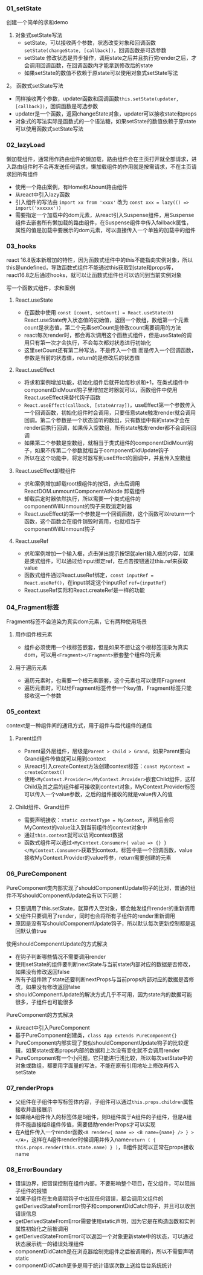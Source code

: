 ### 01_setState

创建一个简单的求和demo

1. 对象式setState写法
   - setState，可以接收两个参数，状态改变对象和回调函数`setState(changeState, [callback])`，回调函数是可选参数
   - setState 修改状态是异步操作，调用state之后并且执行完render之后，才会调用回调函数，在回调函数内才能拿到修改后的state
   - 如果setState的数值不依赖于原state可以使用对象式setState写法

2。 函数式setState写法
   - 同样接收两个参数，updater函数和回调函数`this.setState(updater, [callback])`，回调函数是可选参数
   - updater是一个函数，返回changeState对象，updater可以接收state和props
   - 对象式的写法实际是函数式的一个语法糖，如果setState的数值依赖于原state可以使用函数式setState写法

### 02_lazyLoad

懒加载组件，通常用作路由组件的懒加载，路由组件会在主页打开就全部请求，进入路由组件时不会再发送任何请求，懒加载组件的作用就是按需请求，不在主页请求回所有组件

- 使用一个路由案例，有Home和Abount路由组件
- 从react中引入lazy函数
- 引入组件的写法由 `import xx from 'xxxx'` 改为 `const xxx = lazy(() => import('xxxxxx'))` 
- 需要指定一个加载中的dom元素，从react引入Suspense组件，用Suspense组件去嵌套所有懒加载的路由组件，在Suspense组件中传入failback属性，属性的值是加载中要展示的dom元素，可以直接传入一个单独的加载中的组件

### 03_hooks

react 16.8版本新增加的特性，因为函数式组件中的this不能指向实例对象，所以this是undefined，导致函数式组件不能通过this获取到state和props等，react16.8之后通过hooks，就可以让函数式组件也可以访问到当前实例对象

写一个函数式组件，求和案例

1. React.useState
   - 在函数中使用 `const [count, setCount] = React.useState(0)` React.useState传入状态值的初始值，返回一个数组，数组第一个元素count是状态值，第二个元素setCount是修改count需要调用的方法
   - react每次render时，都会再次调用这个函数式组件，但是useState的调用只有第一次才会执行，不会每次都对状态进行初始化
   - 这里setCount还有第二种写法，不是传入一个值  而是传入一个回调函数，参数是当前的状态值，return的是修改后的状态值

2. React.useEffect
   - 将求和案例增加功能，初始化组件后就开始每秒求和+1，在类式组件中componentDidMount钩子里增加定时器就可以，函数组件中使用React.useEffect来替代钩子函数
   - `React.useEffect(callback, [stateArray])`，useEffect第一个参数传入一个回调函数，初始化组件时会调用，只要任意state触发render就会调用回调。第二个参数是一个状态监听的数组，只有数组中有的state才会在render后执行回调，如果传入空数组，所有state触发render都不会调用回调
   - 如果第二个参数是空数组，就相当于类式组件的componentDidMount钩子，如果不传第二个参数就相当于componentDidUpdate钩子
   - 所以在这个功能中，将定时器写到useEffect的回调中，并且传入空数组

3. React.useEffect卸载组件
   - 求和案例增加卸载root根组件的按钮，点击后调用 ReactDOM.unmountComponentAtNode 卸载组件
   - 卸载后定时器依然执行，所以需要一个类式组件的componentWillUnmount的钩子来取消定时器
   - React.useEffect的第一个参数是一个回调函数，这个函数可以return一个函数，这个函数会在组件销毁时调用，也就相当于componentWillUnmount钩子

4. React.useRef
   - 求和案例增加一个输入框，点击弹出提示按钮就alert输入框的内容，如果是类式组件，可以通过给input绑定ref，在点击按钮通过this.ref来获取value
   - 函数式组件通过React.useRef绑定，`const inputRef = React.useRef()`，在input绑定这个inputRef `ref={inputRef}`
   - React.useRef实际和React.createRef是一样的功能

### 04_Fragment标签

Fragment标签不会渲染为真实dom元素，它有两种使用场景

1. 用作组件根元素
   - 组件必须使用一个根标签嵌套，但是如果不想让这个根标签渲染为真实dom，可以用`<Fragment></Fragment>`嵌套整个组件的元素

2. 用于遍历元素
   - 遍历元素时，也需要一个根元素嵌套，这个元素也可以使用Fragment
   - 遍历元素时，可以给Fragment标签传参一个key值，Fragment标签只能接收这一个参数

### 05_context

context是一种组件间的通讯方式，用于组件与后代组件的通信

1. Parent组件
   - Parent最外层组件，层级是`Parent > Child > Grand`，如果Parent要向Grand组件传值就可以用到context
   - 从react引入createContext方法创建context标签：`const MyContext = createContext()`
   - 使用`<MyContext.Provider></MyContext.Provider>`嵌套Child组件，这样Child及其之后的组件都可接收到context对象，MyContext.Provider标签可以传入一个value参数，之后的组件接收的就是value传入的值

2. Child组件、Grand组件
   - 需要声明接收：`static contextType = MyContext`，声明后会将MyContext的value注入到当前组件的context对象中
   - 通过`this.context`就可以访问context数据
   - 函数式组件可以通过`<MyContext.Consumer>{ value => {} }</MyContext.Consumer>`获取到context，标签中是一个回调函数，value接收MyContext.Provider的value传参，return需要创建的元素

### 06_PureComponent

PureComponent类内部实现了shouldComponentUpdate钩子的比对，普通的组件不写shouldComponentUpdate会有以下问题：
   - 只要调用了this.setState，就算传入空对象，都会触发组件render的重新调用
   - 父组件只要调用了render，同时也会将所有子组件的render重新调用
   - 原因是没有写shouldComponentUpdate钩子，所以默认每次更新控制都是返回默认值true

使用shouldComponentUpdate的方式解决
   - 在钩子判断哪些情况不需要调用render
   - 使用setState的组件要判断nextState与当前state内部对应的数据是否修改，如果没有修改返回false
   - 所有子组件除了state还要判断nextProps与当前props内部对应的数据是否修改，如果没有修改返回false
   - shouldComponentUpdate的解决方式几乎不可用，因为state内的数据可能很多，子组件也可能很多

PureComponent的方式解决
   - 从react中引入PureComponent
   - 基于PureComponent创建类，`class App extends PureComponent{}`
   - PureComponent内部实现了类似shouldComponentUpdate钩子的比较逻辑，如果state或者props内部的数据和上次没有变化就不会调用render
   - PureComponent有一个小问题，它只能进行浅比较，所以每次setState中的对象或数组，都要用字面量的写法，不能在原有引用地址上修改再传入setState

### 07_renderProps

- 父组件在子组件中写标签体内容，子组件可以通过`this.props.children`属性接收并直接展示
- 如果给A组件传入的标签体是B组件，则B组件属于A组件的子组件，但是A组件不能直接给B组件传值，需要借助renderProps才可以实现
- 在A组件传入一个render函数`<A render={ name => <B name={name} /> } ></A>`，这样在A组件render时候调用并传入name`return ( { this.props.render(this.state.name) } )`，B组件就可以正常在props接收name

### 08_ErrorBoundary

- 错误边界，把错误控制在组件内部，不要影响整个项目，在父组件，可以阻挡子组件的报错
- 如果子组件在生命周期钩子中出现任何错误，都会调用父组件的getDerivedStateFromError钩子和componentDidCatch钩子，并且可以收到错误信息
- getDerivedStateFromError需要使用static声明，因为它是在构造函数和实例属性初始化之前被调用
- getDerivedStateFromError可以返回一个对象更新state中的状态，可以通过状态展示统一的错误处理组件
- componentDidCatch是在浏览器绘制完组件之后被调用的，所以不需要声明static
- componentDidCatch更多是用于统计错误次数上送给后台系统统计
